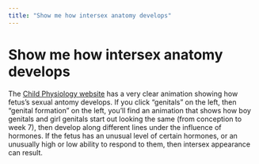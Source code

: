 ```yaml
---
title: "Show me how intersex anatomy develops"
---
```


# Show me how intersex anatomy develops

<p>The <a href="http://www.sickkids.ca/childphysiology/cpwp/Genital/genitaldevelopment.htm">Child Physiology website</a> has a very clear animation showing how fetus&#8217;s sexual antomy develops. If you click &#8220;genitals&#8221; on the left, then &#8220;genital formation&#8221; on the left, you&#8217;ll find an animation that shows how boy genitals and girl genitals start out looking the same (from conception to week 7), then develop along different lines under the influence of hormones. If the fetus has an unusual level of certain hormones, or an unusually high or low ability to respond to them, then intersex appearance can result.</p>